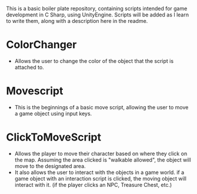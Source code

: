 This is a basic boiler plate repository, containing scripts intended for game development in C Sharp, using UnityEngine. Scripts will be added as I learn to write them, along with a description here in the readme.

# ColorChanger
- Allows the user to change the color of the object that the script is attached to.

# Movescript
- This is the beginnings of a basic move script, allowing the user to move a game object using input keys.

# ClickToMoveScript
- Allows the player to move their character based on where they click on the map. Assuming the area clicked is "walkable allowed", the object will move to the designated area.
- It also allows the user to interact with the objects in a game world. if a game object with an interaction script is clicked, the moving object will interact with it. (if the player clicks an NPC, Treasure Chest, etc.)

#
